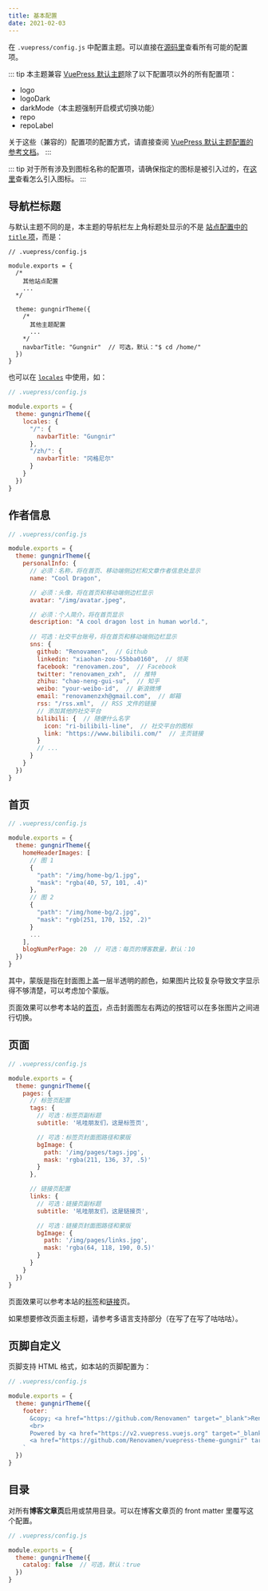 ```yaml
---
title: 基本配置
date: 2021-02-03
---
```


在 `.vuepress/config.js` 中配置主题。可以直接在[源码里](https://github.com/Renovamen/vuepress-theme-gungnir/blob/main/packages/theme/src/shared/options.ts)查看所有可能的配置项。

::: tip
本主题兼容 [VuePress 默认主题](https://v2.vuepress.vuejs.org/zh/reference/default-theme/config.html)除了以下配置项以外的所有配置项：

- logo
- logoDark
- darkMode（本主题强制开启模式切换功能）
- repo
- repoLabel

关于这些（兼容的）配置项的配置方式，请直接查阅 [VuePress 默认主题配置的参考文档](https://v2.vuepress.vuejs.org/zh/reference/default-theme/config.html)。
:::

::: tip
对于所有涉及到图标名称的配置项，请确保指定的图标是被引入过的，在[这里](/zh/docs/advanced/icons/)查看怎么引入图标。
:::


## 导航栏标题

与默认主题不同的是，本主题的导航栏左上角标题处显示的不是 [站点配置中的 `title` 项](https://v2.vuepress.vuejs.org/zh/reference/config.html#title)，而是：

```js{14}
// .vuepress/config.js

module.exports = {
  /*
    其他站点配置
    ...
  */

  theme: gungnirTheme({
    /*
      其他主题配置
      ...
    */
    navbarTitle: "Gungnir"  // 可选，默认："$ cd /home/"
  })
}
```

也可以在 [`locales`](https://v2.vuepress.vuejs.org/zh/reference/default-theme/config.html#locales) 中使用，如：

```js
// .vuepress/config.js

module.exports = {
  theme: gungnirTheme({
    locales: {
      "/": {
        navbarTitle: "Gungnir"
      },
      "/zh/": {
        navbarTitle: "冈格尼尔"
      }
    }
  })
}
```


## 作者信息

```js
// .vuepress/config.js

module.exports = {
  theme: gungnirTheme({
    personalInfo: {
      // 必须：名称，将在首页、移动端侧边栏和文章作者信息处显示
      name: "Cool Dragon",

      // 必须：头像，将在首页和移动端侧边栏显示
      avatar: "/img/avatar.jpeg",

      // 必须：个人简介，将在首页显示
      description: "A cool dragon lost in human world.",
      
      // 可选：社交平台账号，将在首页和移动端侧边栏显示
      sns: {
        github: "Renovamen",  // Github
        linkedin: "xiaohan-zou-55bba0160",  // 领英
        facebook: "renovamen.zou",  // Facebook
        twitter: "renovamen_zxh",  // 推特
        zhihu: "chao-neng-gui-su",  // 知乎
        weibo: "your-weibo-id",  // 新浪微博
        email: "renovamenzxh@gmail.com",  // 邮箱
        rss: "/rss.xml",  // RSS 文件的链接
        // 添加其他的社交平台
        bilibili: {  // 随便什么名字
          icon: "ri-bilibili-line",  // 社交平台的图标
          link: "https://www.bilibili.com/"  // 主页链接
        }
        // ...
      }
    }
  })
}
```

## 首页

```js
// .vuepress/config.js

module.exports = {
  theme: gungnirTheme({
    homeHeaderImages: [
      // 图 1
      {
        "path": "/img/home-bg/1.jpg",
        "mask": "rgba(40, 57, 101, .4)"
      },
      // 图 2
      {
        "path": "/img/home-bg/2.jpg",
        "mask": "rgb(251, 170, 152, .2)"
      }
      ...
    ],
    blogNumPerPage: 20  // 可选：每页的博客数量，默认：10
  })
}
```

其中，蒙版是指在封面图上盖一层半透明的颜色，如果图片比较复杂导致文字显示得不够清楚，可以考虑加个蒙版。

页面效果可以参考本站的[首页](/)，点击封面图左右两边的按钮可以在多张图片之间进行切换。


## 页面

```js
// .vuepress/config.js

module.exports = {
  theme: gungnirTheme({
    pages: {
      // 标签页配置
      tags: {
        // 可选：标签页副标题
        subtitle: '吼哇朋友们，这是标签页',

        // 可选：标签页封面图路径和蒙版
        bgImage: {
          path: '/img/pages/tags.jpg',
          mask: 'rgba(211, 136, 37, .5)'
        }
      },

      // 链接页配置
      links: {
        // 可选：链接页副标题
        subtitle: '吼哇朋友们，这是链接页',

        // 可选：链接页封面图路径和蒙版
        bgImage: {
          path: '/img/pages/links.jpg',
          mask: 'rgba(64, 118, 190, 0.5)'
        }
      }
    }
  })
}
```

页面效果可以参考本站的[标签](/tags)和[链接](/links)页。

如果想要修改页面主标题，请参考多语言支持部分（在写了在写了咕咕咕）。


## 页脚自定义

页脚支持 HTML 格式，如本站的页脚配置为：

```js
// .vuepress/config.js

module.exports = {
  theme: gungnirTheme({
    footer: `
      &copy; <a href="https://github.com/Renovamen" target="_blank">Renovamen</a> 2018-2022
      <br>
      Powered by <a href="https://v2.vuepress.vuejs.org" target="_blank">VuePress</a> &
      <a href="https://github.com/Renovamen/vuepress-theme-gungnir" target="_blank">Gungnir</a>
    `
  })
}
```


## 目录

对所有**博客文章页**启用或禁用目录。可以在博客文章页的 front matter 里覆写这个配置。

```js
// .vuepress/config.js

module.exports = {
  theme: gungnirTheme({
    catalog: false  // 可选，默认：true
  })
}
```
